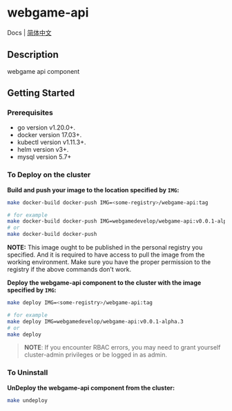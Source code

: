 # webgame-api

<p>
  Docs |
  <a href="./README_zh.md">简体中文</a>
</p>

## Description

webgame api component

## Getting Started

### Prerequisites

- go version v1.20.0+.
- docker version 17.03+.
- kubectl version v1.11.3+.
- helm version v3+.
- mysql version 5.7+

### To Deploy on the cluster

**Build and push your image to the location specified by `IMG`:**

```sh
make docker-build docker-push IMG=<some-registry>/webgame-api:tag

# for example
make docker-build docker-push IMG=webgamedevelop/webgame-api:v0.0.1-alpha.3
# or
make docker-build docker-push
```

**NOTE:** This image ought to be published in the personal registry you specified.
And it is required to have access to pull the image from the working environment.
Make sure you have the proper permission to the registry if the above commands don’t work.

**Deploy the webgame-api component to the cluster with the image specified by `IMG`:**

```sh
make deploy IMG=<some-registry>/webgame-api:tag

# for example
make deploy IMG=webgamedevelop/webgame-api:v0.0.1-alpha.3
# or
make deploy
```

> **NOTE**: If you encounter RBAC errors, you may need to grant yourself cluster-admin
> privileges or be logged in as admin.

### To Uninstall

**UnDeploy the webgame-api component from the cluster:**

```sh
make undeploy
```
